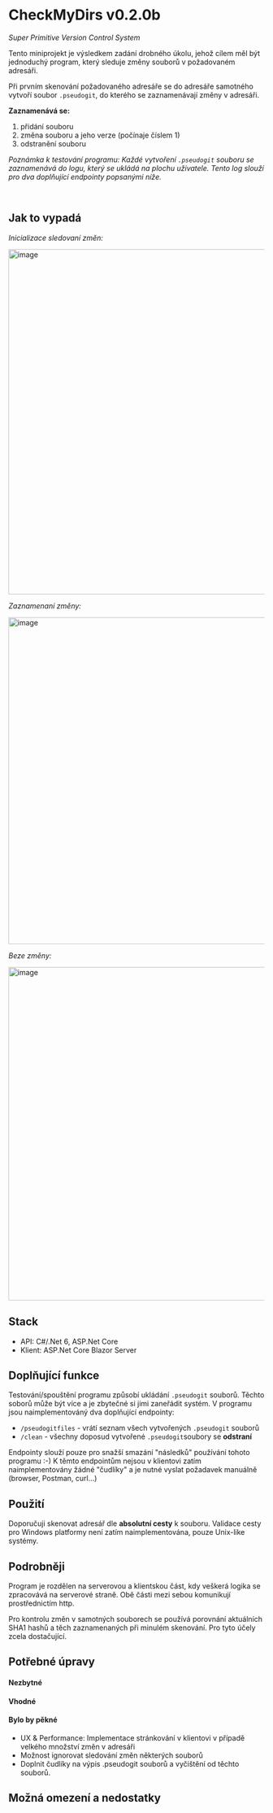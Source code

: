 # CheckMyDirs v0.2.0b
_Super Primitive Version Control System_

Tento miniprojekt je výsledkem zadání drobného úkolu, jehož cílem měl být jednoduchý program, který sleduje změny souborů v požadovaném adresáři.

Při prvním skenování požadovaného adresáře se do adresáře samotného vytvoří soubor `.pseudogit`, do kterého se zaznamenávají změny v adresáři.

**Zaznamenává se:**
1) přidání souboru
2) změna souboru a jeho verze (počínaje číslem 1)
3) odstranění souboru

_Poznámka k testování programu: Každé vytvoření `.pseudogit` souboru se zaznamenává do logu, který se ukládá na plochu uživatele. Tento log slouží pro
dva doplňující endpointy popsanými níže._

<br>

## Jak to vypadá

_Inicializace sledovaní změn:_

<img width="679" alt="image" src="https://user-images.githubusercontent.com/91826791/178426367-576f1c23-fef8-45df-9bed-264d7968770c.png">
<br>


_Zaznamenaní změny:_

<img width="643" alt="image" src="https://user-images.githubusercontent.com/91826791/178426687-d47bebf5-301b-45b0-8b26-c7e3a7808fc0.png">
<br>

_Beze změny:_

<img width="656" alt="image" src="https://user-images.githubusercontent.com/91826791/178427649-67956fea-76f9-42c2-8290-404b252d6e89.png">
<br>

## Stack
  - API: C#/.Net 6, ASP.Net Core
  - Klient: ASP.Net Core Blazor Server


## Doplňující funkce
Testování/spouštění programu způsobí ukládání `.pseudogit` souborů. Těchto soborů může být více a je zbytečné si jimi zaneřádit systém.
V programu jsou naimplementováný dva doplňující endpointy:

- `/pseudogitfiles` - vrátí seznam všech vytvořených `.pseudogit` souborů
- `/clean` - všechny doposud vytvořené `.pseudogit`soubory se **odstraní**

Endpointy slouží pouze pro snažší smazání "následků" používání tohoto programu :-)
K těmto endpointům nejsou v klientovi zatím naimplementovány žádné "čudlíky" a je nutné vyslat požadavek manuálně (browser, Postman, curl...)


## Použití
Doporučuji skenovat adresář dle **absolutní cesty** k souboru. Validace cesty pro Windows platformy není zatím naimplementována, pouze Unix-like systémy. 

## Podrobněji
Program je rozdělen na serverovou a klientskou část, kdy veškerá logika se zpracovává na serverové straně. Obě části mezi sebou komunikují prostřednictím
http.

Pro kontrolu změn v samotných souborech se používá porovnání aktuálních SHA1 hashů a těch zaznamenaných při minulém skenování. 
Pro tyto účely zcela dostačující. 


## Potřebné úpravy

#### Nezbytné


#### Vhodné


#### Bylo by pěkné
- UX & Performance: Implementace stránkování v klientovi v případě velkého množství změn v adresáři
- Možnost ignorovat sledování změn některých souborů
- Doplnit čudlíky na výpis .pseudogit souborů a vyčištění od těchto souborů.
  
## Možná omezení a nedostatky

